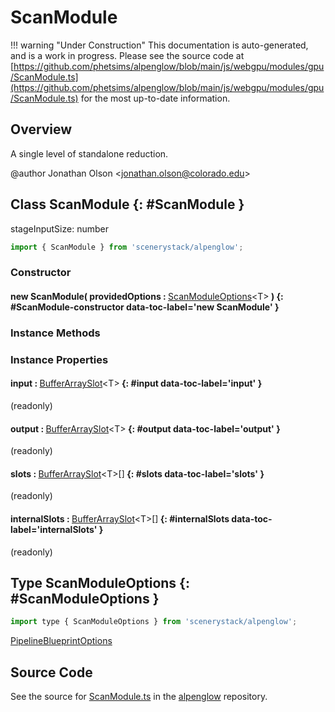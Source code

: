 # ScanModule

!!! warning "Under Construction"
    This documentation is auto-generated, and is a work in progress. Please see the source code at
    [https://github.com/phetsims/alpenglow/blob/main/js/webgpu/modules/gpu/ScanModule.ts](https://github.com/phetsims/alpenglow/blob/main/js/webgpu/modules/gpu/ScanModule.ts) for the most up-to-date information.

## Overview

A single level of standalone reduction.

@author Jonathan Olson &lt;jonathan.olson@colorado.edu&gt;

## Class ScanModule {: #ScanModule }


stageInputSize: number

```js
import { ScanModule } from 'scenerystack/alpenglow';
```
### Constructor

#### new ScanModule( providedOptions : <span style="font-weight: 400;">[ScanModuleOptions](../alpenglow/ScanModule.md#ScanModuleOptions)&lt;T&gt;</span> ) {: #ScanModule-constructor data-toc-label='new ScanModule' }

### Instance Methods



### Instance Properties

#### input : <span style="font-weight: 400;">[BufferArraySlot](../alpenglow/BufferArraySlot.md)&lt;T&gt;</span> {: #input data-toc-label='input' }

(readonly)

#### output : <span style="font-weight: 400;">[BufferArraySlot](../alpenglow/BufferArraySlot.md)&lt;T&gt;</span> {: #output data-toc-label='output' }

(readonly)

#### slots : <span style="font-weight: 400;">[BufferArraySlot](../alpenglow/BufferArraySlot.md)&lt;T&gt;[]</span> {: #slots data-toc-label='slots' }

(readonly)

#### internalSlots : <span style="font-weight: 400;">[BufferArraySlot](../alpenglow/BufferArraySlot.md)&lt;T&gt;[]</span> {: #internalSlots data-toc-label='internalSlots' }

(readonly)



## Type ScanModuleOptions {: #ScanModuleOptions }


```js
import type { ScanModuleOptions } from 'scenerystack/alpenglow';
```


[PipelineBlueprintOptions](../alpenglow/PipelineBlueprint.md#PipelineBlueprintOptions)



## Source Code

See the source for [ScanModule.ts](https://github.com/phetsims/alpenglow/blob/main/js/webgpu/modules/gpu/ScanModule.ts) in the [alpenglow](https://github.com/phetsims/alpenglow) repository.
